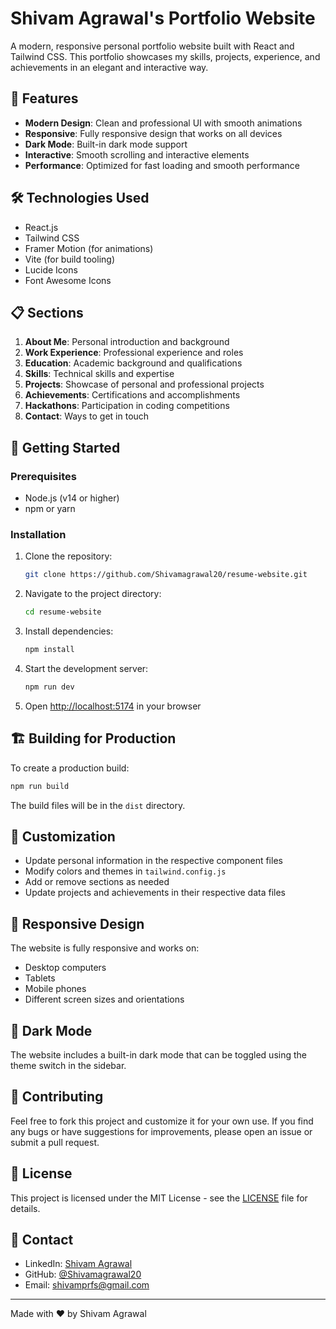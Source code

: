 # Shivam Agrawal's Portfolio Website

A modern, responsive personal portfolio website built with React and Tailwind CSS. This portfolio showcases my skills, projects, experience, and achievements in an elegant and interactive way.

## 🚀 Features

- **Modern Design**: Clean and professional UI with smooth animations
- **Responsive**: Fully responsive design that works on all devices
- **Dark Mode**: Built-in dark mode support
- **Interactive**: Smooth scrolling and interactive elements
- **Performance**: Optimized for fast loading and smooth performance

## 🛠️ Technologies Used

- React.js
- Tailwind CSS
- Framer Motion (for animations)
- Vite (for build tooling)
- Lucide Icons
- Font Awesome Icons

## 📋 Sections

1. **About Me**: Personal introduction and background
2. **Work Experience**: Professional experience and roles
3. **Education**: Academic background and qualifications
4. **Skills**: Technical skills and expertise
5. **Projects**: Showcase of personal and professional projects
6. **Achievements**: Certifications and accomplishments
7. **Hackathons**: Participation in coding competitions
8. **Contact**: Ways to get in touch

## 🚀 Getting Started

### Prerequisites

- Node.js (v14 or higher)
- npm or yarn

### Installation

1. Clone the repository:
   ```bash
   git clone https://github.com/Shivamagrawal20/resume-website.git
   ```

2. Navigate to the project directory:
   ```bash
   cd resume-website
   ```

3. Install dependencies:
   ```bash
   npm install
   ```

4. Start the development server:
   ```bash
   npm run dev
   ```

5. Open [http://localhost:5174](http://localhost:5174) in your browser

## 🏗️ Building for Production

To create a production build:

```bash
npm run build
```

The build files will be in the `dist` directory.

## 🎨 Customization

- Update personal information in the respective component files
- Modify colors and themes in `tailwind.config.js`
- Add or remove sections as needed
- Update projects and achievements in their respective data files

## 📱 Responsive Design

The website is fully responsive and works on:
- Desktop computers
- Tablets
- Mobile phones
- Different screen sizes and orientations

## 🌙 Dark Mode

The website includes a built-in dark mode that can be toggled using the theme switch in the sidebar.

## 🤝 Contributing

Feel free to fork this project and customize it for your own use. If you find any bugs or have suggestions for improvements, please open an issue or submit a pull request.

## 📄 License

This project is licensed under the MIT License - see the [LICENSE](LICENSE) file for details.

## 👤 Contact

- LinkedIn: [Shivam Agrawal](https://www.linkedin.com/in/shivam-agrawal-profile/)
- GitHub: [@Shivamagrawal20](https://github.com/Shivamagrawal20)
- Email: shivamprfs@gmail.com

---

Made with ❤️ by Shivam Agrawal
